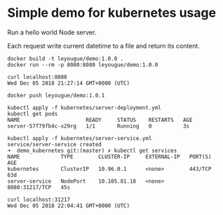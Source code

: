 # Simple demo for kubernetes usage

Run a hello world Node server.

Each request write current datetime to a file and return its content.

```
docker build -t leyougue/demo:1.0.0 .
docker run --rm -p 8080:8080 leyougue/demo:1.0.0
```

```
curl localhost:8080
Wed Dec 05 2018 21:27:14 GMT+0000 (UTC)
```

```
docker push leyougue/demo:1.0.1
```

```
kubectl apply -f kubernetes/server-deployment.yml
kubectl get pods                                 
NAME                     READY     STATUS    RESTARTS   AGE
server-57f79fb4c-x29rg   1/1       Running   0          3s
```
```
kubectl apply -f kubernetes/server-service.yml 
service/server-service created
➜  demo_kubernetes git:(master) ✗ kubectl get services
NAME             TYPE        CLUSTER-IP     EXTERNAL-IP   PORT(S)          AGE
kubernetes       ClusterIP   10.96.0.1      <none>        443/TCP          63d
server-service   NodePort    10.105.81.18   <none>        8080:31217/TCP   45s

curl localhost:31217                          
Wed Dec 05 2018 22:04:41 GMT+0000 (UTC)
```
